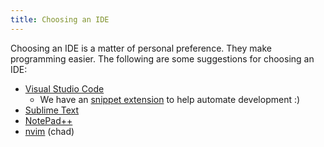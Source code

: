 ```yaml
---
title: Choosing an IDE
---
```


Choosing an IDE is a matter of personal preference. They make programming easier. The following are some
suggestions for choosing an IDE:

- [Visual Studio Code](https://code.visualstudio.com)
  - We have an [snippet extension](https://marketplace.visualstudio.com/items?itemName=SrIzan.sern-snippets) to help automate development :)
- [Sublime Text](https://www.sublimetext.com/)
- [NotePad++](https://notepad-plus-plus.org/)
- [nvim](https://neovim.io/) (chad)
